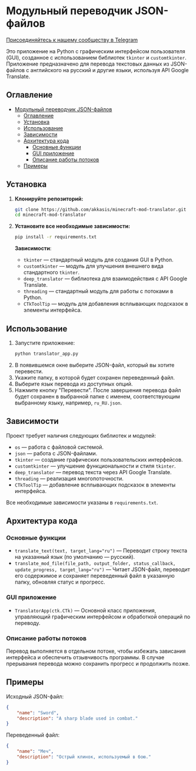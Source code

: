 # Модульный переводчик JSON-файлов

[Присоединяйтесь к нашему сообществу в Telegram](https://t.me/transcend_space)

Это приложение на Python с графическим интерфейсом пользователя (GUI), созданное с использованием библиотек `tkinter` и `customtkinter`. Приложение предназначено для перевода текстовых данных из JSON-файлов с английского на русский и другие языки, используя API Google Translate.

## Оглавление
- [Модульный переводчик JSON-файлов](#модульный-переводчик-json-файлов)
  - [Оглавление](#оглавление)
  - [Установка](#установка)
  - [Использование](#использование)
  - [Зависимости](#зависимости)
  - [Архитектура кода](#архитектура-кода)
    - [Основные функции](#основные-функции)
    - [GUI приложение](#gui-приложение)
    - [Описание работы потоков](#описание-работы-потоков)
  - [Примеры](#примеры)

## Установка

1. **Клонируйте репозиторий:**
   ```bash
   git clone https://github.com/akkasis/minecraft-mod-translator.git
   cd minecraft-mod-translator
   ```

2. **Установите все необходимые зависимости:**
   ```bash
   pip install -r requirements.txt
   ```

   **Зависимости**:
   - `tkinter` — стандартный модуль для создания GUI в Python.
   - `customtkinter` — модуль для улучшения внешнего вида стандартного `tkinter`.
   - `deep_translator` — библиотека для взаимодействия с API Google Translate.
   - `threading` — стандартный модуль для работы с потоками в Python.
   - `CTkToolTip` — модуль для добавления всплывающих подсказок в элементы интерфейса.

## Использование

1. Запустите приложение:
   ```bash
   python translator_app.py
   ```
2. В появившемся окне выберите JSON-файл, который вы хотите перевести.
3. Укажите папку, в которой будет сохранен переведенный файл.
4. Выберите язык перевода из доступных опций.
5. Нажмите кнопку "Перевести". После завершения перевода файл будет сохранен в выбранной папке с именем, соответствующим выбранному языку, например, `ru_RU.json`.

## Зависимости

Проект требует наличия следующих библиотек и модулей:

- `os` — работа с файловой системой.
- `json` — работа с JSON-файлами.
- `tkinter` — создание графических пользовательских интерфейсов.
- `customtkinter` — улучшение функциональности и стиля `tkinter`.
- `deep_translator` — перевод текста через API Google Translate.
- `threading` — реализация многопоточности.
- `CTkToolTip` — добавление всплывающих подсказок в элементы интерфейса.

Все необходимые зависимости указаны в `requirements.txt`.

## Архитектура кода

### Основные функции

- `translate_text(text, target_lang="ru")` — Переводит строку текста на указанный язык (по умолчанию — русский).
- `translate_mod_file(file_path, output_folder, status_callback, update_progress, target_lang="ru")` — Читает JSON-файл, переводит его содержимое и сохраняет переведенный файл в указанную папку, обновляя статус и прогресс.

### GUI приложение

- `TranslatorApp(ctk.CTk)` — Основной класс приложения, управляющий графическим интерфейсом и обработкой операций по переводу.

### Описание работы потоков

Перевод выполняется в отдельном потоке, чтобы избежать зависания интерфейса и обеспечить отзывчивость программы. В случае прерывания перевода можно сохранить прогресс и продолжить позже.

## Примеры

Исходный JSON-файл:
```json
{
    "name": "Sword",
    "description": "A sharp blade used in combat."
}
```

Переведенный файл:
```json
{
    "name": "Меч",
    "description": "Острый клинок, используемый в бою."
}
```